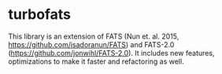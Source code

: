 # turbofats
This library is an extension of FATS (Nun et. al. 2015, https://github.com/isadoranun/FATS) and FATS-2.0 (https://github.com/jonwihl/FATS-2.0). It includes new features, optimizations to make it faster and refactoring as well.
